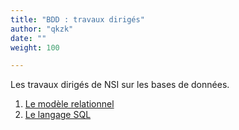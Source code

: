 ```yaml
---
title: "BDD : travaux dirigés"
author: "qkzk"
date: ""
weight: 100

---
```



Les travaux dirigés de NSI sur les bases de données.

1. [Le modèle relationnel](td_bdd)
2. [Le langage SQL](td_sql)


